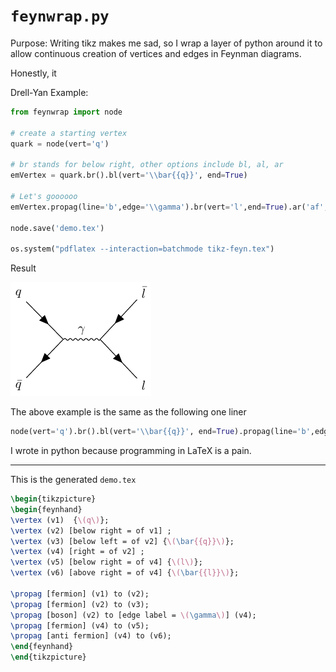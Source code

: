 # `feynwrap.py`

Purpose: Writing tikz makes me sad, so I wrap a layer of python around it to allow continuous creation of vertices and edges in Feynman diagrams.

Honestly, it

Drell-Yan Example:
```python
from feynwrap import node

# create a starting vertex
quark = node(vert='q')

# br stands for below right, other options include bl, al, ar
emVertex = quark.br().bl(vert='\\bar{{q}}', end=True)

# Let's goooooo
emVertex.propag(line='b',edge='\\gamma').br(vert='l',end=True).ar('af',vert='\\bar{{l}}')

node.save('demo.tex')

os.system("pdflatex --interaction=batchmode tikz-feyn.tex")
```

Result

![Drell-Yan](tikz-feyn-1.png)

The above example is the same as the following one liner
```python
node(vert='q').br().bl(vert='\\bar{{q}}', end=True).propag(line='b',edge='\\gamma').br(vert='l',end=True).ar('af',vert='\\bar{{l}}')
```

I wrote in python because programming in LaTeX is a pain.

-------------------------
This is the generated `demo.tex`
```latex
\begin{tikzpicture}
\begin{feynhand}
\vertex (v1)  {\(q\)};
\vertex (v2) [below right = of v1] ;
\vertex (v3) [below left = of v2] {\(\bar{{q}}\)};
\vertex (v4) [right = of v2] ;
\vertex (v5) [below right = of v4] {\(l\)};
\vertex (v6) [above right = of v4] {\(\bar{{l}}\)};

\propag [fermion] (v1) to (v2);
\propag [fermion] (v2) to (v3);
\propag [boson] (v2) to [edge label = \(\gamma\)] (v4);
\propag [fermion] (v4) to (v5);
\propag [anti fermion] (v4) to (v6);
\end{feynhand}
\end{tikzpicture}

```